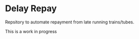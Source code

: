 # Delay Repay
Repsitory to automate repayment from late running trains/tubes.

This is a work in progress
